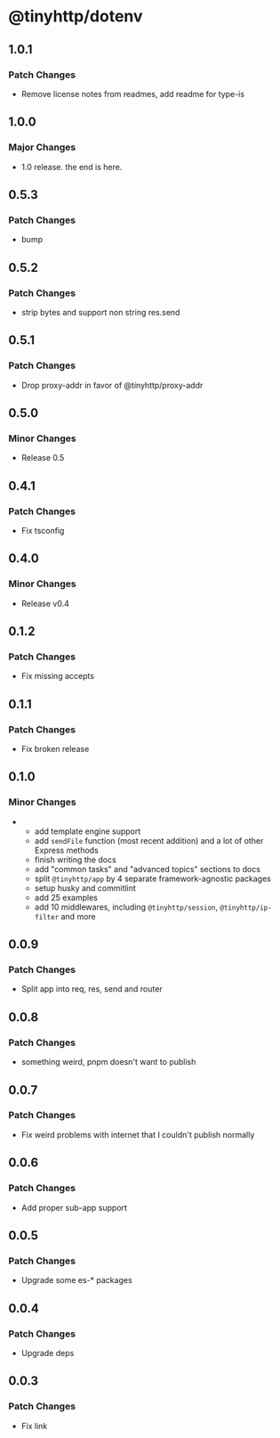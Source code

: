 # @tinyhttp/dotenv

## 1.0.1

### Patch Changes

- Remove license notes from readmes, add readme for type-is

## 1.0.0

### Major Changes

- 1.0 release. the end is here.

## 0.5.3

### Patch Changes

- bump

## 0.5.2

### Patch Changes

- strip bytes and support non string res.send

## 0.5.1

### Patch Changes

- Drop proxy-addr in favor of @tinyhttp/proxy-addr

## 0.5.0

### Minor Changes

- Release 0.5

## 0.4.1

### Patch Changes

- Fix tsconfig

## 0.4.0

### Minor Changes

- Release v0.4

## 0.1.2

### Patch Changes

- Fix missing accepts

## 0.1.1

### Patch Changes

- Fix broken release

## 0.1.0

### Minor Changes

- - add template engine support
  - add `sendFile` function (most recent addition) and a lot of other Express methods
  - finish writing the docs
  - add "common tasks" and "advanced topics" sections to docs
  - split `@tinyhttp/app` by 4 separate framework-agnostic packages
  - setup husky and commitlint
  - add 25 examples
  - add 10 middlewares, including `@tinyhttp/session`, `@tinyhttp/ip-filter` and more

## 0.0.9

### Patch Changes

- Split app into req, res, send and router

## 0.0.8

### Patch Changes

- something weird, pnpm doesn't want to publish

## 0.0.7

### Patch Changes

- Fix weird problems with internet that I couldn't publish normally

## 0.0.6

### Patch Changes

- Add proper sub-app support

## 0.0.5

### Patch Changes

- Upgrade some es-\* packages

## 0.0.4

### Patch Changes

- Upgrade deps

## 0.0.3

### Patch Changes

- Fix link
